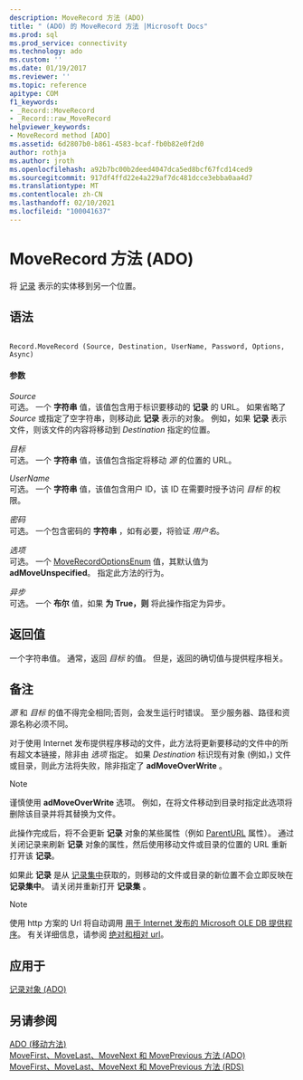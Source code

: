 ```yaml
---
description: MoveRecord 方法 (ADO)
title: " (ADO) 的 MoveRecord 方法 |Microsoft Docs"
ms.prod: sql
ms.prod_service: connectivity
ms.technology: ado
ms.custom: ''
ms.date: 01/19/2017
ms.reviewer: ''
ms.topic: reference
apitype: COM
f1_keywords:
- _Record::MoveRecord
- _Record::raw_MoveRecord
helpviewer_keywords:
- MoveRecord method [ADO]
ms.assetid: 6d2807b0-b861-4583-bcaf-fb0b82e0f2d0
author: rothja
ms.author: jroth
ms.openlocfilehash: a92b7bc00b2deed4047dca5ed8bcf67fcd14ced9
ms.sourcegitcommit: 917df4ffd22e4a229af7dc481dcce3ebba0aa4d7
ms.translationtype: MT
ms.contentlocale: zh-CN
ms.lasthandoff: 02/10/2021
ms.locfileid: "100041637"
---
```

# <a name="moverecord-method-ado"></a>MoveRecord 方法 (ADO)
将 [记录](./record-object-ado.md) 表示的实体移到另一个位置。  
  
## <a name="syntax"></a>语法  
  
```  
  
Record.MoveRecord (Source, Destination, UserName, Password, Options, Async)  
```  
  
#### <a name="parameters"></a>参数  
 *Source*  
 可选。 一个 **字符串** 值，该值包含用于标识要移动的 **记录** 的 URL。 如果省略了 *Source* 或指定了空字符串，则移动此 **记录** 表示的对象。 例如，如果 **记录** 表示文件，则该文件的内容将移动到 *Destination* 指定的位置。  
  
 *目标*  
 可选。 一个 **字符串** 值，该值包含指定将移动 *源* 的位置的 URL。  
  
 *UserName*  
 可选。 一个 **字符串** 值，该值包含用户 ID，该 ID 在需要时授予访问 *目标* 的权限。  
  
 *密码*  
 可选。 一个包含密码的 **字符串** ，如有必要，将验证 *用户名*。  
  
 *选项*  
 可选。 一个 [MoveRecordOptionsEnum](./moverecordoptionsenum.md) 值，其默认值为 **adMoveUnspecified**。 指定此方法的行为。  
  
 *异步*  
 可选。 一个 **布尔** 值，如果 **为 True，则** 将此操作指定为异步。  
  
## <a name="return-value"></a>返回值  
 一个字符串值。 通常，返回 *目标* 的值。 但是，返回的确切值与提供程序相关。  
  
## <a name="remarks"></a>备注  
 *源* 和 *目标* 的值不得完全相同;否则，会发生运行时错误。 至少服务器、路径和资源名称必须不同。  
  
 对于使用 Internet 发布提供程序移动的文件，此方法将更新要移动的文件中的所有超文本链接，除非由 *选项* 指定。 如果 *Destination* 标识现有对象 (例如，) 文件或目录，则此方法将失败，除非指定了 **adMoveOverWrite** 。  
  
> [!NOTE]
>  谨慎使用 **adMoveOverWrite** 选项。 例如，在将文件移动到目录时指定此选项将删除该目录并将其替换为文件。  
  
 此操作完成后，将不会更新 **记录** 对象的某些属性（例如 [ParentURL](./parenturl-property-ado.md) 属性）。 通过关闭记录来刷新 **记录** 对象的属性，然后使用移动文件或目录的位置的 URL 重新打开该 **记录**。  
  
 如果此 **记录** 是从 [记录集中](./recordset-object-ado.md)获取的，则移动的文件或目录的新位置不会立即反映在 **记录集中**。 请关闭并重新打开 **记录集** 。  
  
> [!NOTE]
>  使用 http 方案的 Url 将自动调用 [用于 Internet 发布的 Microsoft OLE DB 提供程序](../../guide/appendixes/microsoft-ole-db-provider-for-internet-publishing.md)。 有关详细信息，请参阅 [绝对和相对 url](../../guide/data/absolute-and-relative-urls.md)。  
  
## <a name="applies-to"></a>应用于  
 [记录对象 (ADO)](./record-object-ado.md)  
  
## <a name="see-also"></a>另请参阅  
 [ADO (移动方法) ](./move-method-ado.md)   
 [MoveFirst、MoveLast、MoveNext 和 MovePrevious 方法 (ADO) ](./movefirst-movelast-movenext-and-moveprevious-methods-ado.md)   
 [MoveFirst、MoveLast、MoveNext 和 MovePrevious 方法 (RDS)](../rds-api/movefirst-movelast-movenext-and-moveprevious-methods-rds.md)